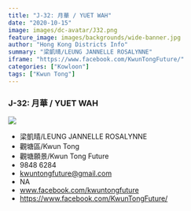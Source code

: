 ```yaml
---
title: "J-32: 月華 / YUET WAH"
date: "2020-10-15"
image: images/dc-avatar/J32.png
feature_image: images/backgrounds/wide-banner.jpg
author: "Hong Kong Districts Info"
summary: "梁凱晴/LEUNG JANNELLE ROSALYNNE"
iframe: "https://www.facebook.com/KwunTongFuture/"
categories: ["Kowloon"]
tags: ["Kwun Tong"]
---
```


### J-32: 月華 / YUET WAH  
![](/images/dc-avatar/J32.png)  

 - 梁凱晴/LEUNG JANNELLE ROSALYNNE  
 - 觀塘區/Kwun Tong  
 - 觀塘願景/Kwun Tong Future  
 - 9848 6284  
 - kwuntongfuture@gmail.com  
 - NA  
 - www.facebook.com/kwuntongfuture  
 - https://www.facebook.com/KwunTongFuture/
